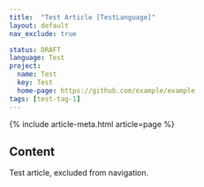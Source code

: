 ```yaml
---
title:  "Test Article [TestLanguage]"
layout: default
nav_exclude: true

status: DRAFT
language: Test
project:
  name: Test
  key: Test
  home-page: https://github.com/example/example
tags: [test-tag-1]
---
```


{% include article-meta.html article=page %}

## Content

Test article, excluded from navigation.
